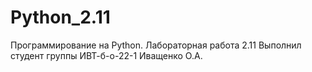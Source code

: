 # Python_2.11
Программирование на Python. Лабораторная работа 2.11
Выполнил студент группы ИВТ-б-о-22-1 Иващенко О.А.
